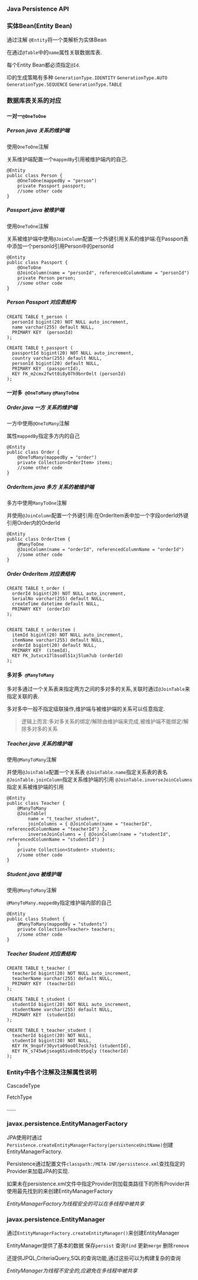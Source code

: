 ### Java Persistence API

### 实体Bean(Entity Bean) 

通过注解 `@Entity`将一个类解析为实体Bean 

在通过`@Table`中的`name`属性关联数据库表.

每个Entity Bean都必须指定`@Id`.

ID的生成策略有多种 `GenerationType.IDENTITY` `GenerationType.AUTO` `GenerationType.SEQUENCE` `GenerationType.TABLE` 

### 数据库表关系的对应

#### 一对一`@OneToOne`

##### Person.java 关系的维护端

使用`OneToOne`注解 

关系维护端配置一个`mappedBy`引用被维护端内的自己.

	@Entity
	public class Person {
		@OneToOne(mappedBy = "person")
		private Passport passport;
		//some other code
	}

##### Passport.java 被维护端

使用`OneToOne`注解 

关系被维护端中使用`@JoinColumn`配置一个外键引用关系的维护端:在Passport表中添加一个personId引用Person中的personId
	
	@Entity
	public class Passport {
		@OneToOne
		@JoinColumn(name = "personId", referencedColumnName = "personId")
		private Person person;
		//some other code
	}

##### Person Passport 对应表结构
	
	CREATE TABLE t_person (
	  personId bigint(20) NOT NULL auto_increment,
	  name varchar(255) default NULL,
	  PRIMARY KEY  (personId)
	);
	
	CREATE TABLE t_passport (
	  passportId bigint(20) NOT NULL auto_increment,
	  country varchar(255) default NULL,
	  personId bigint(20) default NULL,
	  PRIMARY KEY  (passportId),
	  KEY FK_m2cmx2fwtt0i8y07h9bnr0elt (personId)
	);

#### 一对多` @OneToMany` `@ManyToOne`

##### Order.java 一方 关系的维护端

一方中使用`@OneToMany`注解 

属性`mappedBy`指定多方内的自己

	@Entity
	public class Order {
		@OneToMany(mappedBy = "order")
		private Collection<OrderItem> items;
		//some other code
	}
	
##### OrderItem.java 多方 关系的被维护端

多方中使用`ManyToOne`注解

并使用`@JoinColumn`配置一个外键引用:在OrderItem表中加一个字段orderId外键引用Order内的OrderId

	@Entity
	public class OrderItem {
		@ManyToOne
		@JoinColumn(name = "orderId", referencedColumnName = "orderId")
		//some other code
	}		
	
##### Order OrderItem 对应表结构

	CREATE TABLE t_order (
	  orderId bigint(20) NOT NULL auto_increment,
	  SerialNo varchar(255) default NULL,
	  createTime datetime default NULL,
	  PRIMARY KEY  (orderId)
	);
	
	
	CREATE TABLE t_orderitem (
	  itemId bigint(20) NOT NULL auto_increment,
	  itemName varchar(255) default NULL,
	  orderId bigint(20) default NULL,
	  PRIMARY KEY  (itemId),
	  KEY FK_3utxcx17lbsodl51xj5lum7ub (orderId)
	);	
	
#### 多对多` @ManyToMany`

多对多通过一个关系表来指定两方之间的多对多的关系,关联时通过`@JoinTable`来指定关联的表.

多对多中一般不指定级联操作,维护端与被维护端的关系可以任意指定.

>逻辑上而言:多对多关系的绑定/解除由维护端来完成,被维护端不能绑定/解除多对多的关系

##### Teacher.java 关系的维护端

使用`@ManyToMany`注解

并使用`@JoinTable`配置一个关系表 `@JoinTable.name`指定关系表的表名 `@JoinTable.joinColumn`指定关系维护端的引用 `@JoinTable.inverseJoinColumns`指定关系被维护端的引用

	@Entity
	public class Teacher {
		@ManyToMany
		@JoinTable(
			name = "t_teacher_student", 
			joinColumns = { @JoinColumn(name = "teacherId", referencedColumnName = "teacherId") }, 
			inverseJoinColumns = { @JoinColumn(name = "studentId", referencedColumnName = "studentId") }
		)
		private Collection<Student> students;
		//some other code
	}	

##### Student.java 被维护端

使用`@ManyToMany`注解 

`@ManyToMany.mappedBy`指定维护端内部的自己

	@Entity
	public class Student {
		@ManyToMany(mappedBy = "students")
		private Collection<Teacher> teachers;
		//some other code
	}
	
##### Teacher Student 对应表结构

	CREATE TABLE t_teacher (
	  teacherId bigint(20) NOT NULL auto_increment,
	  teacherName varchar(255) default NULL,
	  PRIMARY KEY  (teacherId)
	);
	
	CREATE TABLE t_student (
	  studentId bigint(20) NOT NULL auto_increment,
	  studentName varchar(255) default NULL,
	  PRIMARY KEY  (studentId)
	);
	
	CREATE TABLE t_teacher_student (
	  teacherId bigint(20) NOT NULL,
	  studentId bigint(20) NOT NULL,
	  KEY FK_9nqofr30yvta09oo0l7esk7o1 (studentId),
	  KEY FK_s745w6jseag65iv8n0c05pqly (teacherId)
	);	

### Entity中各个注解及注解属性说明

CascadeType

FetchType

......

### javax.persistence.EntityManagerFactory

JPA使用时通过`Persistence.createEntityManagerFactory(persistenceUnitName)`创建EntityManagerFactory. 

Persistence通过配置文件`classpath:/META-INF/persistence.xml`查找指定的Provider来加载JPA的实现.

如果未在persistence.xml文件中指定Provider则加载类路径下的所有Provider并使用最先找到的来创建EntityManagerFactory

<i>EntityManagerFactory为线程安全的可以在多线程中被共享</i>

### javax.persistence.EntityManager

通过`EntityManagerFactory.createEntityManager()`来创建EntityManager

EntityManager提供了基本的数据 保存`persist` 查询`find` 更新`merge` 删除`remove`

还提供JPQL,CriteriaQuery,SQL的查询功能,通过这些可以为构建复杂的查询

<i>EntityManager为线程不安全的,应避免在多线程中被共享</i>
